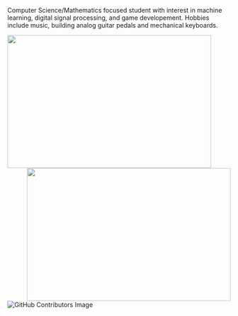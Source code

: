 Computer Science/Mathematics focused student with interest in machine learning, digital signal processing, and game developement. Hobbies include music, building analog guitar pedals and mechanical keyboards.

<img align ="left" img width="460" height="300" src="https://github-readme-stats.vercel.app/api?username=bsumser&show_icons=true">
<img align = "right" img width="460" height="300" src="https://github-readme-stats.vercel.app/api/top-langs/?username=bsumser&theme=blue-green">

![GitHub Contributors Image](https://contrib.rocks/image?repo=bsumser/fourierTransformer)

<!--
**bsumser/bsumser** is a ✨ _special_ ✨ repository because its `README.md` (this file) appears on your GitHub profile.

Here are some ideas to get you started:

- 🔭 I’m currently working on ...
- 🌱 I’m currently learning ...
- 👯 I’m looking to collaborate on ...
- 🤔 I’m looking for help with ...
- 💬 Ask me about ...
- 📫 How to reach me: ...
- 😄 Pronouns: ...
- ⚡ Fun fact: ...
-->
